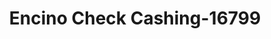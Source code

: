 ---
f_zip-code: 91436
f_state-code: CA
title: Encino Check Cashing-16799
f_phone: 818-789-9992
f_city-only: Encino
f_address: 16060 Ventura Blvd Ste 106 Encino
f_location-unique-id: '16799'
slug: encino-check-cashing-16799
updated-on: '2024-05-30T13:46:58.046Z'
created-on: '2024-05-30T13:36:59.803Z'
published-on: '2024-05-30T13:54:32.469Z'
f_city-state: cms/city/encino-ca.md
f_company: cms/company/encino-check-cashing.md
f_state: cms/state/california.md
layout: '[payday-loan].html'
tags: payday-loan
---